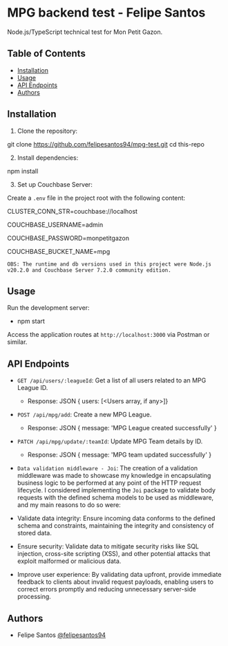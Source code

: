 # MPG backend test - Felipe Santos

Node.js/TypeScript technical test for Mon Petit Gazon.

## Table of Contents

- [Installation](#installation)
- [Usage](#usage)
- [API Endpoints](#api-endpoints)
- [Authors](#authors)

## Installation

1. Clone the repository:
   
git clone https://github.com/felipesantos94/mpg-test.git
cd this-repo

2. Install dependencies:

npm install


3. Set up Couchbase Server:

Create a `.env` file in the project root with the following content:

CLUSTER_CONN_STR=couchbase://localhost

COUCHBASE_USERNAME=admin

COUCHBASE_PASSWORD=monpetitgazon

COUCHBASE_BUCKET_NAME=mpg


`OBS: The runtime and db versions used in this project were Node.js v20.2.0 and Couchbase Server 7.2.0 community edition.`

## Usage

Run the development server:

- npm start


Access the application routes at `http://localhost:3000` via Postman or similar.

## API Endpoints

- `GET /api/users/:leagueId`: Get a list of all users related to an MPG League ID.
  - Response: JSON { users: [<Users array, if any>]}

- `POST /api/mpg/add`: Create a new MPG League.
  - Response: JSON { message: 'MPG League created successfully' }

- `PATCH /api/mpg/update/:teamId`: Update MPG Team details by ID.
  - Response: JSON { message: 'MPG team updated successfully' }

- `Data validation middleware - Joi`:
The creation of a validation middleware was made to showcase my knowledge in encapsulating business logic to be performed at any point of the HTTP request lifecycle. I considered implementing the `Joi` package to validate body requests with the defined schema models to be used as middleware, and my main reasons to do so were:

- Validate data integrity: Ensure incoming data conforms to the defined schema and constraints, maintaining the integrity and consistency of stored data.

- Ensure security: Validate data to mitigate security risks like SQL injection, cross-site scripting (XSS), and other potential attacks that exploit malformed or malicious data.

- Improve user experience: By validating data upfront, provide immediate feedback to clients about invalid request payloads, enabling users to correct errors promptly and reducing unnecessary server-side processing.

## Authors

- Felipe Santos [@felipesantos94](https://github.com/felipesantos94)
